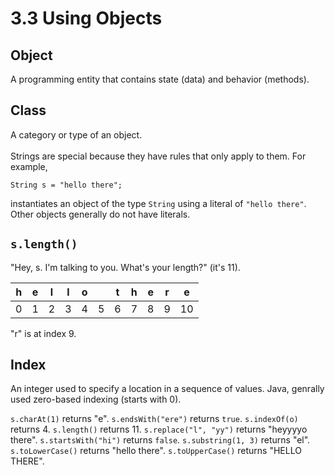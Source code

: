 # 3.3 Using Objects

## Object
A programming entity that contains state (data) and behavior (methods).

## Class
A category or type of an object.
<br>
<br>
Strings are special because they have rules that only apply to them. For example, <br>

`String s = "hello there";` <br>

instantiates an object of the type `String` using a literal of `"hello there"`. <br>
Other objects generally do not have literals.

## `s.length()`

"Hey, s. I'm talking to you. What's your length?" (it's 11).

| h | e | l | l | o |   | t | h | e | r | e  |
|---|---|---|---|---|---|---|---|---|---|----|
| 0 | 1 | 2 | 3 | 4 | 5 | 6 | 7 | 8 | 9 | 10 |

"r" is at index 9.

## Index

An integer used to specify a location in a sequence of values. Java, genrally used zero-based indexing (starts with 0).

`s.charAt(1)` returns "e".
`s.endsWith("ere")` returns `true`.
`s.indexOf(o)` returns 4.
`s.length()` returns 11.
`s.replace("l", "yy")` returns "heyyyyo there".
`s.startsWith("hi")` returns `false`.
`s.substring(1, 3)` returns "el".
`s.toLowerCase()` returns "hello there".
`s.toUpperCase()` returns "HELLO THERE".